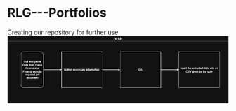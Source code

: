 # RLG---Portfolios
Creating our repository for further use
![alt text](https://github.com/rafaellanders/RLG---Portfolios/blob/main/Diagram.png)